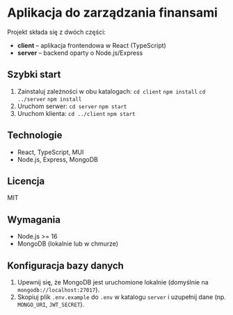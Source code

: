# Aplikacja do zarządzania finansami

Projekt składa się z dwóch części:
- **client** – aplikacja frontendowa w React (TypeScript)
- **server** – backend oparty o Node.js/Express

## Szybki start

1. Zainstaluj zależności w obu katalogach:
```cd client``` ```npm install``` ```cd ../server``` ```npm install```
2. Uruchom serwer:
```cd server``` ```npm start```
3. Uruchom klienta:
```cd ../client``` ```npm start```

## Technologie

- React, TypeScript, MUI
- Node.js, Express, MongoDB

## Licencja

MIT

## Wymagania

- Node.js >= 16
- MongoDB (lokalnie lub w chmurze)

## Konfiguracja bazy danych

1. Upewnij się, że MongoDB jest uruchomione lokalnie (domyślnie na `mongodb://localhost:27017`).
2. Skopiuj plik `.env.example` do `.env` w katalogu `server` i uzupełnij dane (np. `MONGO_URI`, `JWT_SECRET`).